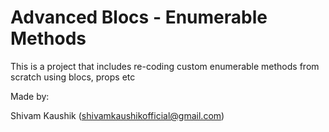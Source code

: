 # Advanced Blocs - Enumerable Methods

This is a project that includes re-coding custom enumerable methods from scratch using blocs, props etc

Made by:

Shivam Kaushik (shivamkaushikofficial@gmail.com)

